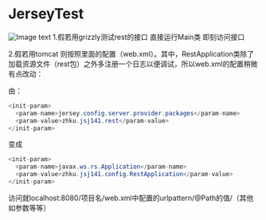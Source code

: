 # JerseyTest

![Image text](https://github.com/Fyume/Jersey_Test/tree/master/src/main/webapp/img/readme/1.jpg)
1.假若用grizzly测试rest的接口 直接运行Main类 即刻访问接口

2.假若用tomcat 则按照里面的配置（web.xml）。其中，RestApplication类除了加载资源文件（rest包）之外多注册一个日志以便调试，所以web.xml的配置稍微有点改动：

由：

```java
<init-param>
  <param-name>jersey.config.server.provider.packages</param-name>
  <param-value>zhku.jsj141.rest</param-value>
</init-param>
```

变成

```java
<init-param>
  <param-name>javax.ws.rs.Application</param-name>
  <param-value>zhku.jsj141.config.RestApplication</param-value>
</init-param>
```

访问就localhost:8080/项目名/web.xml中配置的urlpattern/@Path的值/（其他如参数等等）